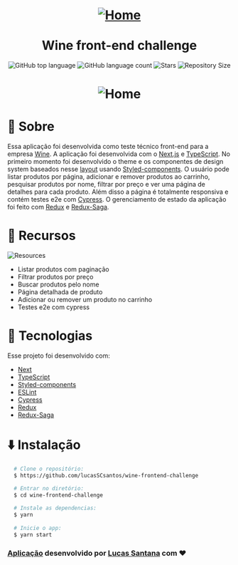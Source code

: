 <h1 align="center">
  <a  href="https://wine-frontendchallenge.vercel.app/" target="_blank">
    <img alt="Home" href="https://wine-frontend-challenge.vercel.app/" src="https://cuponomia-a.akamaihd.net/img/stores/original/wine-637032938949383777.png"/>
  </a>
  <br/>
  <br/>
  Wine front-end challenge
</h1>

<p align="center">
  <img alt="GitHub top language" src="https://img.shields.io/github/languages/top/lucasSCsantos/wine-frontend-challenge">
  <img alt="GitHub language count" src="https://img.shields.io/github/languages/count/lucasSCsantos/wine-frontend-challenge">
  <img alt="Stars" src="https://img.shields.io/github/stars/lucasSCsantos/wine-frontend-challenge">
  <img alt="Repository Size" src="https://img.shields.io/github/repo-size/lucasSCsantos/wine-frontend-challenge">
</p>

<h1 align="center">
  <img alt="Home" src="https://imgur.com/ivIB0bV.gif"/>
</h1>

# :page_with_curl: Sobre

Essa aplicação foi desenvolvida como teste técnico front-end para a empresa [Wine](https://www.wine.com.br/). A aplicação foi desenvolvida com o [Next.js](https://nextjs.org/) e [TypeScript](https://www.typescriptlang.org/). No primeiro momento foi desenvolvido o theme e os componentes de design system baseados nesse [layout](https://www.figma.com/file/gByBxI9GBHKUjXRtO2fFh2/28%2F10-%F0%9F%96%A5-%F0%9F%93%B1---Wine-Test---WEB-%26-APP?node-id=680%3A6449) usando [Styled-components](https://styled-components.com/). O usuário pode listar produtos por página, adicionar e remover produtos ao carrinho, pesquisar produtos por nome, filtrar por preço e ver uma página de detalhes para cada produto. Além disso a página é totalmente responsiva e contém testes e2e com [Cypress](https://www.cypress.io/). O gerenciamento de estado da aplicação foi feito com [Redux](https://redux.js.org/) e [Redux-Saga](https://redux-saga.js.org/).

# 🔧 Recursos

<img alt="Resources" src="https://imgur.com/jg8RdPb.gif"/>

- Listar produtos com paginação
- Filtrar produtos por preço
- Buscar produtos pelo nome
- Página detalhada de produto
- Adicionar ou remover um produto no carrinho
- Testes e2e com cypress

# :hammer: Tecnologias

Esse projeto foi desenvolvido com:

- [Next](https://nextjs.org/)
- [TypeScript](https://www.typescriptlang.org/)
- [Styled-components](https://styled-components.com/)
- [ESLint](https://eslint.org/)
- [Cypress](https://www.cypress.io/)
- [Redux](https://redux.js.org/)
- [Redux-Saga](https://redux-saga.js.org/)

# :arrow_down: Instalação
``` bash
  # Clone o repositório:
  $ https://github.com/lucasSCsantos/wine-frontend-challenge

  # Entrar no diretório:
  $ cd wine-frontend-challenge
  
  # Instale as dependencias:
  $ yarn
  
  # Inicie o app:
  $ yarn start
```

### [Aplicação](https://wine-frontend-challenge.vercel.app/) desenvolvido por [Lucas Santana](https://github.com/lucasSCsantos) com ❤

